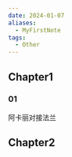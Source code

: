 ```yaml
---
date: 2024-01-07
aliases:
  - MyFirstNote
tags:
  - Other
---
```


## Chapter1




### 01


阿卡丽对接法兰

## Chapter2

